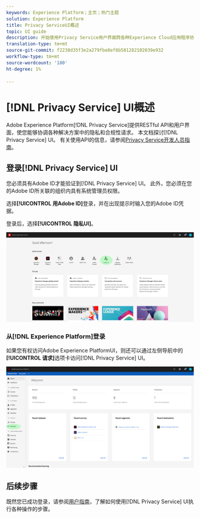 ```yaml
---
keywords: Experience Platform；主页；热门主题
solution: Experience Platform
title: Privacy ServiceUI概述
topic: UI guide
description: 开始使用Privacy Service用户界面跨各种Experience Cloud应用程序协调和监控隐私请求。
translation-type: tm+mt
source-git-commit: f2238d35f3e2a279fbe8ef8b581282102039e932
workflow-type: tm+mt
source-wordcount: '180'
ht-degree: 1%

---
```



# [!DNL Privacy Service] UI概述

Adobe Experience Platform[!DNL Privacy Service]提供RESTful API和用户界面，使您能够协调各种解决方案中的隐私和合规性请求。 本文档探讨[!DNL Privacy Service] UI。 有关使用API的信息，请参阅[Privacy Service开发人员指南](../api/getting-started.md)。

## 登录[!DNL Privacy Service] UI

您必须具有Adobe ID才能验证到[!DNL Privacy Service] UI。 此外，您必须在您的Adobe ID所关联的组织内具有系统管理员权限。

选择&#x200B;**[!UICONTROL 用Adobe ID]**&#x200B;登录，并在出现提示时输入您的Adobe ID凭据。

登录后，选择&#x200B;**[!UICONTROL 隐私UI]**。

![](../images/ui-overview/quick-access.png)

### 从[!DNL Experience Platform]登录

如果您有权访问Adobe Experience PlatformUI，则还可以通过左侧导航中的&#x200B;**[!UICONTROL 请求]**&#x200B;选项卡访问[!DNL Privacy Service] UI。

![](../images/ui-overview/platform.png)

## 后续步骤

既然您已成功登录，请参阅[用户指南](user-guide.md)，了解如何使用[!DNL Privacy Service] UI执行各种操作的步骤。